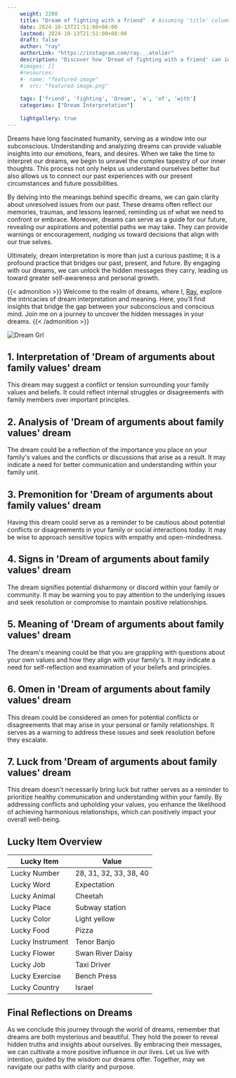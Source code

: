 ```yaml
---
    weight: 2208
    title: "Dream of fighting with a friend"  # Assuming 'title' column exists
    date: 2024-10-13T21:51:00+08:00
    lastmod: 2024-10-13T21:51:00+08:00
    draft: false
    author: "ray"
    authorLink: "https://instagram.com/ray._.atelier"
    description: "Discover how 'Dream of fighting with a friend' can interpret your future and uncover its significant meanings in your life."
    #images: []
    #resources:
    #- name: "featured-image"
    #  src: "featured-image.png"
    
    tags: ['friend', 'fighting', 'Dream', 'a', 'of', 'with']
    categories: ["Dream Interpretation"]
    
    lightgallery: true
---
```

    
Dreams have long fascinated humanity, serving as a window into our subconscious. Understanding and analyzing dreams can provide valuable insights into our emotions, fears, and desires. When we take the time to interpret our dreams, we begin to unravel the complex tapestry of our inner thoughts. This process not only helps us understand ourselves better but also allows us to connect our past experiences with our present circumstances and future possibilities.

By delving into the meanings behind specific dreams, we can gain clarity about unresolved issues from our past. These dreams often reflect our memories, traumas, and lessons learned, reminding us of what we need to confront or embrace. Moreover, dreams can serve as a guide for our future, revealing our aspirations and potential paths we may take. They can provide warnings or encouragement, nudging us toward decisions that align with our true selves.

Ultimately, dream interpretation is more than just a curious pastime; it is a profound practice that bridges our past, present, and future. By engaging with our dreams, we can unlock the hidden messages they carry, leading us toward greater self-awareness and personal growth.

{{< admonition >}}
Welcome to the realm of dreams, where I, [Ray](https://instagram.com/ray._.atelier), explore the intricacies of dream interpretation and meaning. Here, you’ll find insights that bridge the gap between your subconscious and conscious mind. Join me on a journey to uncover the hidden messages in your dreams.
{{< /admonition >}}

![Dream Grl](https://cdn.pixabay.com/photo/2017/11/02/03/35/gothic-2910057_1280.jpg "Dream Grl")

## 1. Interpretation of 'Dream of arguments about family values' dream
 This dream may suggest a conflict or tension surrounding your family values and beliefs. It could reflect internal struggles or disagreements with family members over important principles.

## 2. Analysis of 'Dream of arguments about family values' dream
 The dream could be a reflection of the importance you place on your family's values and the conflicts or discussions that arise as a result. It may indicate a need for better communication and understanding within your family unit.

## 3. Premonition for 'Dream of arguments about family values' dream
 Having this dream could serve as a reminder to be cautious about potential conflicts or disagreements in your family or social interactions today. It may be wise to approach sensitive topics with empathy and open-mindedness.

## 4. Signs in 'Dream of arguments about family values' dream
 The dream signifies potential disharmony or discord within your family or community. It may be warning you to pay attention to the underlying issues and seek resolution or compromise to maintain positive relationships.

## 5. Meaning of 'Dream of arguments about family values' dream
 The dream's meaning could be that you are grappling with questions about your own values and how they align with your family's. It may indicate a need for self-reflection and examination of your beliefs and principles.

## 6. Omen in 'Dream of arguments about family values' dream
 This dream could be considered an omen for potential conflicts or disagreements that may arise in your personal or family relationships. It serves as a warning to address these issues and seek resolution before they escalate.

## 7. Luck from 'Dream of arguments about family values' dream
 This dream doesn't necessarily bring luck but rather serves as a reminder to prioritize healthy communication and understanding within your family. By addressing conflicts and upholding your values, you enhance the likelihood of achieving harmonious relationships, which can positively impact your overall well-being.

## Lucky Item Overview
| Lucky Item          | Value              |
|---------------|--------------------|
| Lucky Number        | 28, 31, 32, 33, 38, 40  |
| Lucky Word          | Expectation |
| Lucky Animal        | Cheetah |
| Lucky Place         | Subway station     |
| Lucky Color         | Light yellow     |
| Lucky Food          | Pizza      |
| Lucky Instrument    | Tenor Banjo |
| Lucky Flower        | Swan River Daisy    |
| Lucky Job           | Taxi Driver       |
| Lucky Exercise      | Bench Press  |
| Lucky Country       | Israel    |


##  Final Reflections on Dreams

As we conclude this journey through the world of dreams, remember that dreams are both mysterious and beautiful. They hold the power to reveal hidden truths and insights about ourselves. By embracing their messages, we can cultivate a more positive influence in our lives. Let us live with intention, guided by the wisdom our dreams offer. Together, may we navigate our paths with clarity and purpose.
